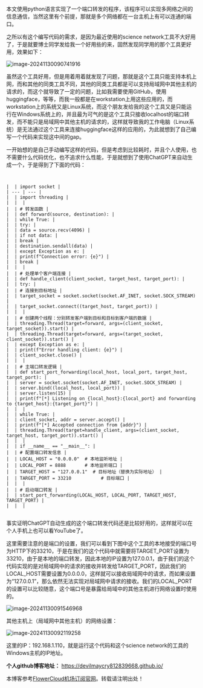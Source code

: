 
本文使用python语言实现了一个端口转发的程序，该程序可以实现多网络之间的信息通信，当然这里有个前提，那就是多个网络都在一台主机上有可以连通的端口。


之所以有这个编写代码的需求，是因为最近使用的science network工具不大好用了，于是就要博士同学发给我一个好用些的来，固然发现同学用的那个工具更好用，效果如下：


![image-20241130090741916](https://img2023.cnblogs.com/blog/1088037/202411/1088037-20241130092255439-1985801643.png)


虽然这个工具好用，但是用着用着就发现了问题，那就是这个工具只能支持本机上网，而和其他的同类工具不同，其他的同类工具都是可以支持局域网中其他主机的请求的，而这个就导致了一定的问题，比如我需要使用GitHub，使用huggingface，等等，而我一般都是在workstation上用这些应用的，而workstation上的系统又是Linux系统，而这个朋友发给我的这个工具又是只能运行在Windows系统上的，并且最为可气的是这个工具只接收localhost的端口转发，而不能只是局域网中其他主机的请求的，这样就导致我的工作电脑（Linux系统）是无法通过这个工具来连接huggingface这样的应用的，为此就想到了自己编写一个代码来实现这中间的gap。


一开始想的是自己手动编写这样的代码，但是考虑到比较耗时，并且个人使用，也不需要什么代码优化，也不追求什么性能，于是就想到了使用ChatGPT来自动生成一个，于是得到了下面的代码：



```


|  | import socket |
| --- | --- |
|  | import threading |
|  |  |
|  | # 转发函数 |
|  | def forward(source, destination): |
|  | while True: |
|  | try: |
|  | data = source.recv(4096) |
|  | if not data: |
|  | break |
|  | destination.sendall(data) |
|  | except Exception as e: |
|  | print(f"Connection error: {e}") |
|  | break |
|  |  |
|  | # 处理单个客户端连接 |
|  | def handle_client(client_socket, target_host, target_port): |
|  | try: |
|  | # 连接到目标地址 |
|  | target_socket = socket.socket(socket.AF_INET, socket.SOCK_STREAM) |
|  | target_socket.connect((target_host, target_port)) |
|  |  |
|  | # 创建两个线程：分别转发客户端到目标和目标到客户端的数据 |
|  | threading.Thread(target=forward, args=(client_socket, target_socket)).start() |
|  | threading.Thread(target=forward, args=(target_socket, client_socket)).start() |
|  | except Exception as e: |
|  | print(f"Error handling client: {e}") |
|  | client_socket.close() |
|  |  |
|  | # 主端口转发逻辑 |
|  | def start_port_forwarding(local_host, local_port, target_host, target_port): |
|  | server = socket.socket(socket.AF_INET, socket.SOCK_STREAM) |
|  | server.bind((local_host, local_port)) |
|  | server.listen(15) |
|  | print(f"[*] Listening on {local_host}:{local_port} and forwarding to {target_host}:{target_port}") |
|  |  |
|  | while True: |
|  | client_socket, addr = server.accept() |
|  | print(f"[*] Accepted connection from {addr}") |
|  | threading.Thread(target=handle_client, args=(client_socket, target_host, target_port)).start() |
|  |  |
|  | if __name__ == "__main__": |
|  | # 配置端口转发信息 |
|  | LOCAL_HOST = "0.0.0.0"  # 本地监听地址 |
|  | LOCAL_PORT = 8888       # 本地监听端口 |
|  | TARGET_HOST = "127.0.0.1"  # 目标地址（替换为实际地址） |
|  | TARGET_PORT = 33210           # 目标端口 |
|  |  |
|  | # 启动端口转发 |
|  | start_port_forwarding(LOCAL_HOST, LOCAL_PORT, TARGET_HOST, TARGET_PORT) |
|  |  |


```

事实证明ChatGPT自动生成的这个端口转发代码还是比较好用的，这样就可以在个人手机上也可以看YouTube了。


这里需要注意的是端口的设置，我们可以看到下图中这个工具的本地接受的端口号为HTTP下的33210，于是在我们的这个代码中就需要将TARGET\_PORT设置为33210，由于是本地的端口转发，因此本地的IP设置为127\.0\.0\.1，由于我们的这个代码实现的是对局域网中的请求的接收并转发给TARGET\_PORT，因此我们的LOCAL\_HOST需要设置为0\.0\.0\.0，这样就可以接收局域网中的请求，而如果设置为“127\.0\.0\.1”，那么依然无法实现对局域网中请求的接收。我们的LOCAL\_PORT的设置可以比较随意，这个端口号是暴露给局域中的其他主机进行网络设置时使用的。


![image-20241130091546968](https://img2023.cnblogs.com/blog/1088037/202411/1088037-20241130092256417-2104593946.png)


其他主机上（局域网中其他主机）的网络设置：


![image-20241130092119258](https://img2023.cnblogs.com/blog/1088037/202411/1088037-20241130092257188-1924358250.png)


这里的IP：192\.168\.1\.110，就是运行这个代码和这个science network的工具的Windows主机的IP地址。


**个人github博客地址：**
[https://devilmaycry812839668\.github.io/](https://github.com "https://devilmaycry812839668.github.io/")


 本博客参考[FlowerCloud机场订阅官网](https://hanlianfangzhi.com)。转载请注明出处！
